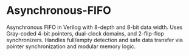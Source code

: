 # Asynchronous-FIFO
Asynchronous FIFO in Verilog with 8-depth and 8-bit data width. Uses Gray-coded 4-bit pointers, dual-clock domains, and 2-flip-flop synchronizers. Handles full/empty detection and safe data transfer via pointer synchronization and modular memory logic.
